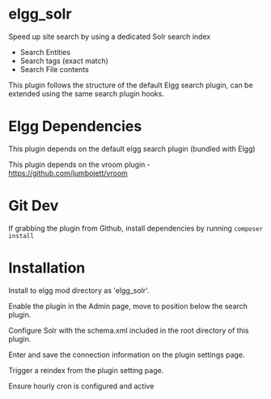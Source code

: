 elgg_solr
=========

Speed up site search by using a dedicated Solr search index

* Search Entities
* Search tags (exact match)
* Search File contents

This plugin follows the structure of the default Elgg search plugin, can be extended using the same search plugin hooks.


Elgg Dependencies
=========

This plugin depends on the default elgg search plugin (bundled with Elgg)

This plugin depends on the vroom plugin - https://github.com/jumbojett/vroom


Git Dev
=========

If grabbing the plugin from Github, install dependencies by running ```composer install```


Installation
=========

Install to elgg mod directory as 'elgg_solr'.

Enable the plugin in the Admin page, move to position below the search plugin.

Configure Solr with the schema.xml included in the root directory of this plugin.

Enter and save the connection information on the plugin settings page.

Trigger a reindex from the plugin setting page.

Ensure hourly cron is configured and active